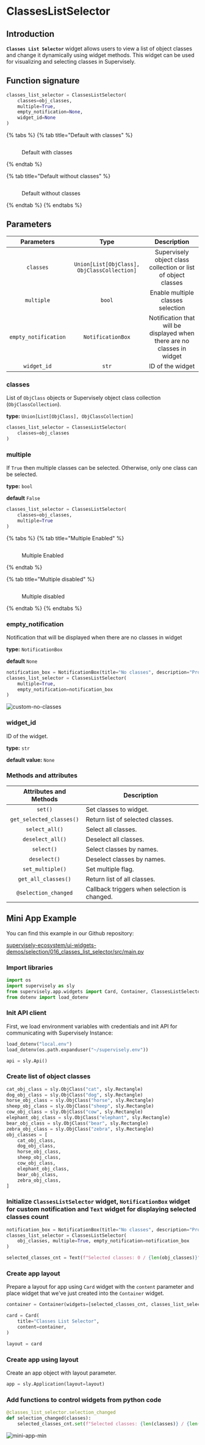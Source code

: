 # ClassesListSelector

## Introduction

**`Classes List Selector`** widget allows users to view a list of object classes and change it dynamically using widget methods. This widget can be used for visualizing and selecting classes in Supervisely.

## Function signature

```python
classes_list_selector = ClassesListSelector(
    classes=obj_classes,
    multiple=True,
    empty_notification=None,
    widget_id=None
)

```

{% tabs %}
{% tab title="Default with classes" %}
<figure><img src="https://github.com/supervisely-ecosystem/ui-widgets-demos/assets/48913536/dad85bb2-aa50-49e2-b4f4-ee567d7584b0" alt=""><figcaption><p>Default with classes</p></figcaption></figure>
{% endtab %}

{% tab title="Default without classes" %}
<figure><img src="https://github.com/supervisely-ecosystem/ui-widgets-demos/assets/48913536/cfc129dc-7a29-4aa1-a171-f0579547c78e" alt=""><figcaption><p>Default without classes</p></figcaption></figure>
{% endtab %}
{% endtabs %}

## Parameters

|      Parameters      |                     Type                    |                               Description                               |
| :------------------: | :-----------------------------------------: | :---------------------------------------------------------------------: |
|       `classes`      | `Union[List[ObjClass], ObjClassCollection]` |      Supervisely object class collection or list of object classes      |
|      `multiple`      |                    `bool`                   |                    Enable multiple classes selection                    |
| `empty_notification` |              `NotificationBox`              | Notification that will be displayed when there are no classes in widget |
|      `widget_id`     |                    `str`                    |                             ID of the widget                            |

### classes

List of `ObjClass` objects or Supervisely object class collection (`ObjClassCollection`).

**type:** `Union[List[ObjClass], ObjClassCollection]`

```python
classes_list_selector = ClassesListSelector(
    classes=obj_classes
)
```

### multiple

If `True` then multiple classes can be selected. Otherwise, only one class can be selected.

**type:** `bool`

**default** `False`

```python
classes_list_selector = ClassesListSelector(
    classes=obj_classes,
    multiple=True
)
```

{% tabs %}
{% tab title="Multiple Enabled" %}
<figure><img src="https://github.com/supervisely-ecosystem/ui-widgets-demos/assets/48913536/008b2ca2-6077-47ae-9491-167646c23a32" alt=""><figcaption><p>Multiple Enabled</p></figcaption></figure>
{% endtab %}

{% tab title="Multiple disabled" %}
<figure><img src="https://github.com/supervisely-ecosystem/ui-widgets-demos/assets/48913536/9e94991c-4d30-4e0a-8ca0-aecbbc7f5c73" alt=""><figcaption><p>Multiple disabled</p></figcaption></figure>
{% endtab %}
{% endtabs %}

### empty\_notification

Notification that will be displayed when there are no classes in widget

**type:** `NotificationBox`

**default** `None`

```python
notification_box = NotificationBox(title="No classes", description="Provide classes to the widget.")
classes_list_selector = ClassesListSelector(
    multiple=True,
    empty_notification=notification_box
)
```

![custom-no-classes](https://github.com/supervisely-ecosystem/ui-widgets-demos/assets/48913536/3987b67e-be8d-4762-b149-6cf73db6a869)

### widget\_id

ID of the widget.

**type:** `str`

**default value:** `None`

### Methods and attributes

|  Attributes and Methods  | Description                                  |
| :----------------------: | -------------------------------------------- |
|          `set()`         | Set classes to widget.                       |
| `get_selected_classes()` | Return list of selected classes.             |
|      `select_all()`      | Select all classes.                          |
|     `deselect_all()`     | Deselect all classes.                        |
|        `select()`        | Select classes by names.                     |
|       `deselect()`       | Deselect classes by names.                   |
|     `set_multiple()`     | Set multiple flag.                           |
|    `get_all_classes()`   | Return list of all classes.                  |
|   `@selection_changed`   | Callback triggers when selection is changed. |

## Mini App Example

You can find this example in our Github repository:

[supervisely-ecosystem/ui-widgets-demos/selection/016\_classes\_list\_selector/src/main.py](https://github.com/supervisely-ecosystem/ui-widgets-demos/blob/master/selection/016\_classes\_list\_selector/src/main.py)

### Import libraries

```python
import os
import supervisely as sly
from supervisely.app.widgets import Card, Container, ClassesListSelector, NotificationBox, Text
from dotenv import load_dotenv
```

### Init API client

First, we load environment variables with credentials and init API for communicating with Supervisely Instance:

```python
load_dotenv("local.env")
load_dotenv(os.path.expanduser("~/supervisely.env"))

api = sly.Api()
```

### Create list of object classes

```python
cat_obj_class = sly.ObjClass("cat", sly.Rectangle)
dog_obj_class = sly.ObjClass("dog", sly.Rectangle)
horse_obj_class = sly.ObjClass("horse", sly.Rectangle)
sheep_obj_class = sly.ObjClass("sheep", sly.Rectangle)
cow_obj_class = sly.ObjClass("cow", sly.Rectangle)
elephant_obj_class = sly.ObjClass("elephant", sly.Rectangle)
bear_obj_class = sly.ObjClass("bear", sly.Rectangle)
zebra_obj_class = sly.ObjClass("zebra", sly.Rectangle)
obj_classes = [
    cat_obj_class,
    dog_obj_class,
    horse_obj_class,
    sheep_obj_class,
    cow_obj_class,
    elephant_obj_class,
    bear_obj_class,
    zebra_obj_class,
]
```

### Initialize `ClassesListSelector` widget, `NotificationBox` widget for custom notification and `Text` widget for displaying selected classes count

```python
notification_box = NotificationBox(title="No classes", description="Provide classes to the widget.")
classes_list_selector = ClassesListSelector(
    obj_classes, multiple=True, empty_notification=notification_box
)

selected_classes_cnt = Text(f"Selected classes: 0 / {len(obj_classes)}")
```

### Create app layout

Prepare a layout for app using `Card` widget with the `content` parameter and place widget that we've just created into the `Container` widget.

```python
container = Container(widgets=[selected_classes_cnt, classes_list_selector])

card = Card(
    title="Classes List Selector",
    content=container,
)

layout = card
```

### Create app using layout

Create an app object with layout parameter.

```python
app = sly.Application(layout=layout)
```

### Add functions to control widgets from python code

```python
@classes_list_selector.selection_changed
def selection_changed(classes):
    selected_classes_cnt.set(f"Selected classes: {len(classes)} / {len(obj_classes)}", "text")
```

![mini-app-min](https://github.com/supervisely-ecosystem/ui-widgets-demos/assets/48913536/5cd483ab-c620-4af3-8158-2a07b0e87e69)
